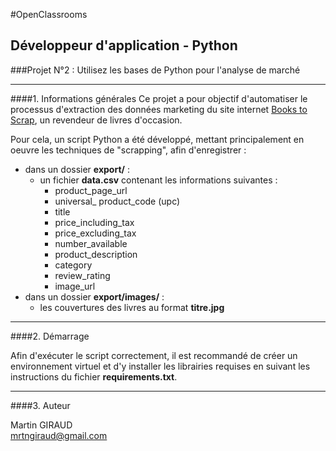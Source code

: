 #OpenClassrooms

## Développeur d'application - Python
###Projet N°2 : Utilisez les bases de Python pour l'analyse de marché

***
####1. Informations générales
Ce projet a pour objectif d'automatiser le processus d'extraction des données marketing du site internet [Books to Scrap](http://books.toscrape.com), un revendeur de livres d'occasion.
<br/>

Pour cela, un script Python a été développé, mettant principalement en oeuvre les techniques de "scrapping", afin d'enregistrer :
* dans un dossier **export/** :
  * un fichier **data.csv** contenant les informations suivantes :
    * product_page_url 
    * universal_ product_code (upc)
    * title
    * price_including_tax
    * price_excluding_tax
    * number_available
    * product_description
    * category
    * review_rating
    * image_url
* dans un dossier **export/images/** :
  * les couvertures des livres au format **titre.jpg**
***
####2. Démarrage

Afin d'exécuter le script correctement, il est recommandé de créer un environnement virtuel et d'y installer les librairies requises en suivant les instructions du fichier **requirements.txt**.

***
####3. Auteur

Martin GIRAUD
<br/>
mrtngiraud@gmail.com

